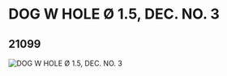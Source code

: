 # DOG W HOLE Ø 1.5, DEC. NO. 3
## 21099
![DOG W HOLE Ø 1.5, DEC. NO. 3](https://lc-www-live-s.legocdn.com/media/bricks/5/2/6113032.jpg)
